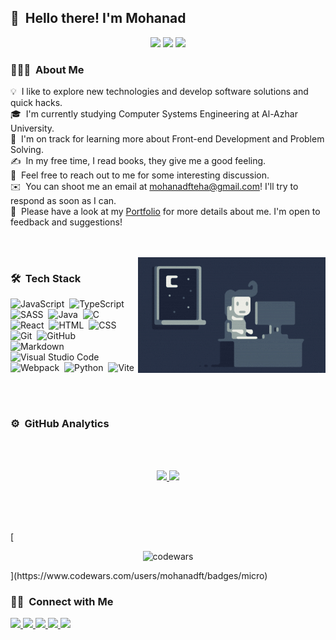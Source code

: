 

## 👋 &nbsp;Hello there! I'm Mohanad

<div align="center">
  <img src="https://img.shields.io/github/watchers/mohanadft/mohanadft.svg" />
  <img src="https://img.shields.io/github/stars/mohanadft/mohanadft.svg" />
  <img src="https://img.shields.io/github/followers/mohanadft.svg?style=social&label=Follow&maxAge=2592000" />
</div>

### 👨🏻‍💻 &nbsp;About Me

💡 &nbsp;I like to explore new technologies and develop software solutions and quick hacks.\
🎓 &nbsp;I'm currently studying Computer Systems Engineering at Al-Azhar University.\
🌱 &nbsp;I'm on track for learning more about Front-end Development and Problem Solving.\
✍️ &nbsp;In my free time, I read books, they give me a good feeling.\
💬 &nbsp;Feel free to reach out to me for some interesting discussion.\
✉️ &nbsp;You can shoot me an email at mohanadfteha@gmail.com! I'll try to respond as soon as I can.\
📄 &nbsp;Please have a look at my [Portfolio](https://mohanadft.github.io/Mohanad-Portfolio) for more details about me. I'm open to feedback and suggestions!

<br />
<br />

<img alt="Night Coding" src="https://raw.githubusercontent.com/AVS1508/AVS1508/master/assets/Night-Coding.gif" align="right"/>

### 🛠 &nbsp;Tech Stack

![JavaScript](https://img.shields.io/badge/-JavaScript-05122A?style=flat&logo=javascript)&nbsp;
![TypeScript](https://img.shields.io/badge/-TypeScript-05122A?style=flat&logo=typescript)&nbsp;
![SASS](https://img.shields.io/badge/-SASS-05122A?style=flat&logo=sass)&nbsp;
![Java](https://img.shields.io/badge/-Java-05122A?style=flat&logo=Java&logoColor=FFA518)&nbsp;
![C](https://img.shields.io/badge/-C-05122A?style=flat&logo=C&logoColor=A8B9CC)&nbsp;
<br />
![React](https://img.shields.io/badge/-React-05122A?style=flat&logo=react)&nbsp;
![HTML](https://img.shields.io/badge/-HTML-05122A?style=flat&logo=HTML5)&nbsp;
![CSS](https://img.shields.io/badge/-CSS-05122A?style=flat&logo=CSS3&logoColor=1572B6)&nbsp;
![Git](https://img.shields.io/badge/-Git-05122A?style=flat&logo=git)&nbsp;
![GitHub](https://img.shields.io/badge/-GitHub-05122A?style=flat&logo=github)&nbsp;
<br />
![Markdown](https://img.shields.io/badge/-Markdown-05122A?style=flat&logo=markdown)
![Visual Studio Code](https://img.shields.io/badge/-Visual%20Studio%20Code-05122A?style=flat&logo=visual-studio-code&logoColor=007ACC)&nbsp;
![Webpack](https://img.shields.io/badge/-WebPack-05122A?style=flat&logo=webpack)&nbsp;
![Python](https://img.shields.io/badge/-Python-05122A?style=flat&logo=python)&nbsp;
![Vite](https://img.shields.io/badge/-Vite-05122A?style=flat&logo=vite)&nbsp;

<br />
<br />

### ⚙️ &nbsp;GitHub Analytics

<br />
<br />

<p align="center">
  <a href="https://github.com/mohanadft">
    <img height="220m" src="https://github-readme-stats-eight-theta.vercel.app/api?username=mohanadft&show_icons=true&theme=algolia&include_all_commits=true&count_private=true" />
  </a>
      <a>
       <img height="220m" src="https://github-readme-stats-eight-theta.vercel.app/api/top-langs/?username=mohanadft&layout=compact&langs_count=8&theme=algolia"/>
    </a>
</p>

<br />
<br />
<br />

[<p align="center">
<img src="https://www.codewars.com/users/Abd-Beltaji/badges/large" alt="codewars" />
</p>](https://www.codewars.com/users/mohanadft/badges/micro)

### 🤝🏻 &nbsp;Connect with Me

<div>
    <a href="https://t.me/mohanadft">
      <img src="https://img.shields.io/badge/Telegram-2CA5E0?style=for-the-badge&logo=telegram&logoColor=white" />
    </a>
    <a href="https://wa.me/9727837283">
      <img src="https://img.shields.io/badge/WhatsApp-25D366?style=for-the-badge&logo=whatsapp&logoColor=white" />
    </a>
    <a href="https://github.com/mohanadft">
      <img src="https://img.shields.io/badge/GitHub-100000?style=for-the-badge&logo=github&logoColor=white" />
    </a>
    <a href="https://www.linkedin.com/in/mohanad-fteha/">
      <img src="https://img.shields.io/badge/LinkedIn-0077B5?style=for-the-badge&logo=linkedin&logoColor=white" />
    </a>
    <a href="https://www.facebook.com/mohaned.fteha.7/">
      <img src="https://img.shields.io/badge/Facebook-1877F2?style=for-the-badge&logo=facebook&logoColor=white" />
    </a>
</div>
